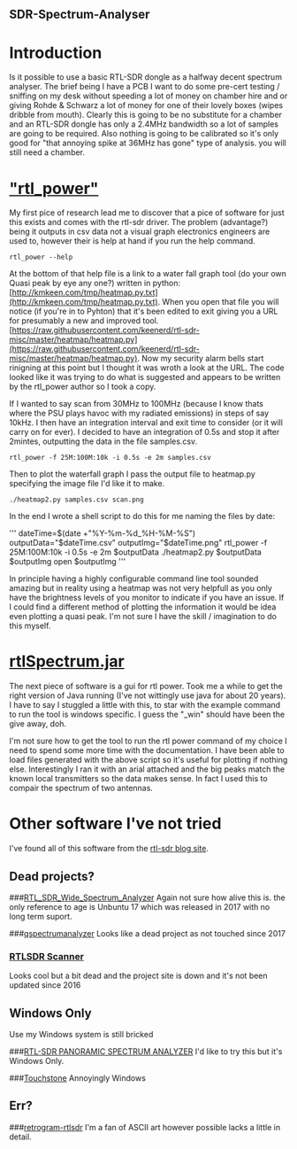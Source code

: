 SDR-Spectrum-Analyser
---

# Introduction
Is it possible to use a basic RTL-SDR dongle as a halfway decent spectrum analyser. The brief being I have a PCB I want to do some pre-cert testing / sniffing on my desk without speeding a lot of money on chamber hire and or giving Rohde & Schwarz a lot of money for one of their lovely boxes (wipes dribble from mouth). Clearly this is going to be no substitute for a chamber and an RTL-SDR dongle has only a 2.4MHz bandwidth so a lot of samples are going to be required. Also nothing is going to be calibrated so it's only good for "that annoying spike at 36MHz has gone" type of analysis. you will still need a chamber. 

# ["rtl_power"](http://kmkeen.com/rtl-power/)
My first pice of research lead me to discover that a pice of software for just this exists and comes with the rtl-sdr driver. The problem (advantage?) being it outputs in csv data not a visual graph electronics engineers are used to, however their is help at hand if you run the help command.

	rtl_power --help

At the bottom of that help file is a link to a water fall graph tool (do your own Quasi peak by eye any one?) written in python: [http://kmkeen.com/tmp/heatmap.py.txt](http://kmkeen.com/tmp/heatmap.py.txt). When you open that file you will notice (if you're in to Pyhton) that it's been edited to exit giving you a URL for presumably a new and improved tool. [https://raw.githubusercontent.com/keenerd/rtl-sdr-misc/master/heatmap/heatmap.py](https://raw.githubusercontent.com/keenerd/rtl-sdr-misc/master/heatmap/heatmap.py). Now my security alarm bells start rinigning at this point but I thought it was wroth a look at the URL. The code looked like it was trying to do what is suggested and appears to be written by the rtl_power author so I took a copy.

If I wanted to say scan from 30MHz to 100MHz (because I know thats where the PSU plays havoc with my radiated emissions) in steps of say 10kHz. I then have an integration interval and exit time to consider (or it will carry on for ever). I decided to have an integration of 0.5s and stop it after 2mintes, outputting the data in the file samples.csv.

	rtl_power -f 25M:100M:10k -i 0.5s -e 2m samples.csv

Then to plot the waterfall graph I pass the output file to heatmap.py specifying the image file I'd like it to make.

	./heatmap2.py samples.csv scan.png

In the end I wrote a shell script to do this for me naming the files by date:

'''
dateTime=$(date +"%Y-%m-%d_%H-%M-%S")
outputData="$dateTime.csv"
outputImg="$dateTime.png"
rtl_power -f 25M:100M:10k -i 0.5s -e 2m $outputData
./heatmap2.py $outputData $outputImg
open $outputImg
'''

In principle having a highly configurable command line tool sounded amazing but in reality using a heatmap was not very helpfull as you only have the brightness levels of you monitor to indicate if you have an issue. If I could find a different method of plotting the information it would be idea even plotting a quasi peak. I'm not sure I have the skill / imagination to do this myself.

# [rtlSpectrum.jar](https://github.com/dernasherbrezon/rtlSpectrum)
The next piece of software is a gui for rtl power. Took me a while to get the right version of Java running (I've not wittingly use java for about 20 years). I have to say I stuggled a little with this, to star with the example command to run the tool is windows specific. I guess the "_win" should have been the give away, doh.

I'm not sure how to get the tool to run the rtl power command of my choice I need to spend some more time with the documentation. I have been able to load files generated with the above script so it's useful for plotting if nothing else. Interestingly I ran it with an arial attached and the big peaks match the known local transmitters so the data makes sense. In fact I used this to compair the spectrum of two antennas. 

# Other software I've not tried
I've found all of this software from the [rtl-sdr blog site](https://www.rtl-sdr.com/big-list-rtl-sdr-supported-software/).

## Dead projects?

###[RTL_SDR_Wide_Spectrum_Analyzer](http://zolli.altervista.org/rtl_sdr_wide_spectrum/index.html)
Again not sure how alive this is. the only reference to age is Unbuntu 17 which was released in 2017 with no long term suport.

###[qspectrumanalyzer](https://github.com/xmikos/qspectrumanalyzer)
Looks like a dead project as not touched since 2017

### [RTLSDR Scanner](https://sourceforge.net/projects/rtlsdrscanner/)
Looks cool but a bit dead and the project site is down and it's not been updated since 2016

## Windows Only
Use my Windows system is still bricked

###[RTL-SDR PANORAMIC SPECTRUM ANALYZER](https://sourceforge.net/projects/guiforrrtlpower/)
I'd like to try this but it's Windows Only.

###[Touchstone](http://rfexplorer.com/touchstone/)
Annoyingly Windows

## Err?

###[retrogram-rtlsdr](https://github.com/r4d10n/retrogram-rtlsdr)
I'm a fan of ASCII art however possible lacks a little in detail.

